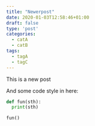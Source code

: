 ```yaml
---
title: "Newerpost"
date: 2020-01-03T12:58:46+01:00
draft: false
type: 'post'
categories:
  - catA
  - catB
tags:
  - tagA
  - tagC
---
```


This is a new post

And some code style in here:

```python {linenos=true,hl_lines=[2],linenostart=22}
def fun(sth):
  print(sth)

fun()
```